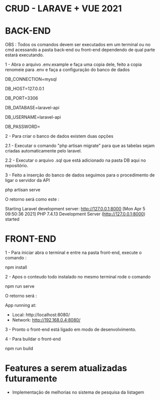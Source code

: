 # CRUD - LARAVE + VUE 2021
 
# BACK-END

OBS : Todos os comandos devem ser executados em um terminal ou no cmd acessando a pasta back-end ou front-end dependendo de qual parte estará executando.

1 - Abra o arquivo .env.example e faça uma copia dele, feito a copia renomeie para .env e faça a configuração do banco de dados

DB_CONNECTION=mysql

DB_HOST=127.0.0.1

DB_PORT=3306

DB_DATABASE=laravel-api

DB_USERNAME=laravel-api

DB_PASSWORD=

2 - Para criar o banco de dados existem duas opções 

2.1 - Executar o comando "php artisan migrate" para que as tabelas sejam criadas automaticamente pelo laravel.

2.2 - Executar o arquivo .sql que está adicionado na pasta DB aqui no repositório.

3 - Feito a inserção do banco de dados seguimos para o procedimento de ligar o servidor da API

php artisan serve

O retorno será como este :

Starting Laravel development server: http://127.0.0.1:8000
[Mon Apr  5 09:50:36 2021] PHP 7.4.13 Development Server (http://127.0.0.1:8000) started

# FRONT-END

1 - Para iniciar abra o terminal e entre na pasta front-end, execute o comando :

npm install

2 - Apos o conteudo todo instalado no mesmo terminal rode o comando

npm run serve

O retorno será :

  App running at:
  - Local:   http://localhost:8080/
  - Network: http://192.168.0.4:8080/

3 - Pronto o front-end está ligado em modo de desenvolvimento.

4 - Para buildar o front-end

npm run build


# Features a serem atualizadas futuramente

- Implementação de melhorias no sistema de pesquisa da listagem
